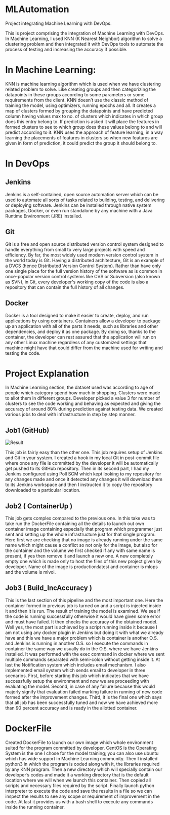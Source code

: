# MLAutomation
Project integrating Machine Learning with DevOps.

This is project comprising the integration of Machine Learning with DevOps. In Machine Learning, I used KNN (K Nearest Neighbor) algorithm to solve a clustering problem and then integrated it with DevOps tools to automate the process of testing and increasing the accuracy if possible.

# In Machine Learning:

KNN is machine learning algorithm which is used when we have clustering related problem to solve. Like creating groups and then categorizing the datapoints in these groups according to some parameters or some requirements from the client. 
KNN doesn’t use the classic method of training the model, using optimizers, running epochs and all. It creates a map of clusters formed by grouping the datapoints and have predicted column having values max to no. of clusters which indicates in which group does this entry belong to. If prediction is asked it will place the features in formed clusters to see to which group does these values belong to and will predict according to it.
KNN uses the approach of feature learning, in a way learning the placements of features in clusters so when new features are given in form of prediction, it could predict the group it should belong to.

# In DevOps

## Jenkins
Jenkins is a self-contained, open source automation server which can be used to automate all sorts of tasks related to building, testing, and delivering or deploying software. Jenkins can be installed through native system packages, Docker, or even run standalone by any machine with a Java Runtime Environment (JRE) installed.

## Git
Git is a free and open source distributed version control system designed to handle everything from small to very large projects with speed and efficiency. By far, the most widely used modern version control system in the world today is Git. Having a distributed architecture, Git is an example of a DVCS (hence Distributed Version Control System). Rather than have only one single place for the full version history of the software as is common in once-popular version control systems like CVS or Subversion (also known as SVN), in Git, every developer's working copy of the code is also a repository that can contain the full history of all changes.

## Docker
Docker is a tool designed to make it easier to create, deploy, and run applications by using containers. Containers allow a developer to package up an application with all of the parts it needs, such as libraries and other dependencies, and deploy it as one package. By doing so, thanks to the container, the developer can rest assured that the application will run on any other Linux machine regardless of any customized settings that machine might have that could differ from the machine used for writing and testing the code.


# Project Explanation

In Machine Learning section, the dataset used was according to age of people which category spend how much in shopping. Clusters were made to allot them in different groups. Developer picked a value 3 for number of clusters to see the code working and behaving as expected and giving the accuracy of around 80% during prediction against testing data.
We created various jobs to deal with infrastructure in step by step manner.

## Job1 (GitHub)
![Result](Screenshots/ScreenShots/CaptureFINAL9.PNG)

This job is fairly easy than the other one. This job requires setup of Jenkins and Git in your system. I created a hook in my local Git in post-commit file where once any file is committed by the developer it will be automatically get pushed to its GitHub repository. Then in its second part, I had my Jenkins configured using Poll SCM which kept looking to my repository for any changes made and once it detected any changes it will download them to its Jenkins workspace and then I instructed it to copy the repository downloaded to a particular location.

## Job2 ( ContainerUp ) 
This job gets complex compared to the previous one. In this take was to take run the DockerFile containing all the details to launch out own container image containing especially that program which programmer just sent and setting up the whole infrastructure just for that single program. Here first we are checking that no image is already running under the same name which might cause a conflict so not only for the image, but also for the container and the volume we first checked if any with same name is present, if yes then remove it and launch a new one. A new completely empty one which is made only to host the files of this new project given by developer. Name of the image is production:latest and container is mlops and the volume is mlvol.

## Job3 ( Build_IncAccuracy )
This is the last section of this pipeline and the most important one. Here the container formed in previous job is turned on and a script is injected inside it and then it is run. The result of training the model is examined. We see if the code is running successfully otherwise it would have given some error and must have failed. It then checks the accuracy of the obtained model. 
Well yes, the most part is achieved by a script running inside it because I am not using any docker plugin in Jenkins but doing it with what we already have and this we have a major problem which is container is another O.S. and Jenkins is running in another O.S. so I execute the commands in container the same way we usually do in the O.S. where we have Jenkins installed.
It was performed with the exec command in docker where we sent multiple commands separated with semi-colon without getting inside it.
At last the Notification system which includes email mechanism. I also implemented email system which sends email to developer in three scenarios. First, before starting this job which indicates that we have successfully setup the environment and now we are proceeding with evaluating the model. Second, in case of any failure because this would majorly signify that evaluation failed marking failure in running of new code formed after the improvement changes. Third, it is the final one which says that all job has been successfully tuned and now we have achieved more than 90 percent accuracy and is ready in the allotted container.
 
# DockerFile
Created DockerFile to launch our own image which whole environment suited for the program committed by developer. CentOS is the Operating System is the one I chose for the model training; you can also use ubuntu which has wide support in Machine Learning community. Then I installed python3 in which the program is coded along with it, the libraries required by any KNN program. Then a new directory which will specially contain our developer’s codes and made it a working directory that is the default location where we will when we launch this container. Then copied all scripts and necessary files required by the script. Finally launch python interpreter to execute the code and save the results in a file so we can inspect the results to see any scope or requirement of improvement in the code. At last it provides us with a bash shell to execute any commands inside the running container.

